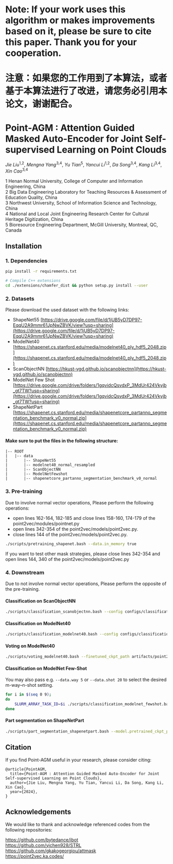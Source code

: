 # Note: If your work uses this algorithm or makes improvements based on it, please be sure to cite this paper. Thank you for your cooperation.

# 注意：如果您的工作用到了本算法，或者基于本算法进行了改进，请您务必引用本论文，谢谢配合。

# Point-AGM : Attention Guided Masked Auto-Encoder for Joint Self-supervised Learning on Point Clouds

*Jie Liu*<sup>1,2</sup>,
*Mengna Yang*<sup>3,4</sup>,
*Yu Tian*<sup>5</sup>,
*Yancui Li*<sup>1,2</sup>,
*Da Song*<sup>3,4</sup>,
*Kang Li*<sup>3,4</sup>,
*Xin Cao*<sup>3,4</sup>

1 Henan Normal University, College of Computer and Information Engineering, China <br>
2 Big Data Engineering Laboratory for Teaching Resources & Assessment of Education Quality, China <br>
3 Northwest University, School of Information Science and Technology, China <br>
4 National and Local Joint Engineering Research Center for Cultural Heritage Digitization, China <br>
5 Bioresource Engineering Department, McGill University, Montreal, QC, Canada

## Installation

### 1. Dependencies

```bash
pip install -r requirements.txt

# Compile C++ extensions
cd ./extensions/chamfer_dist && python setup.py install --user
```

### 2. Datasets

Please download the used dataset with the following links:

- ShapeNet55 [https://drive.google.com/file/d/1jUB5yD7DP97-EqqU2A9mmr61JpNwZBVK/view?usp=sharing](https://drive.google.com/file/d/1jUB5yD7DP97-EqqU2A9mmr61JpNwZBVK/view?usp=sharing)
- ModelNet40 [https://shapenet.cs.stanford.edu/media/modelnet40_ply_hdf5_2048.zip](https://shapenet.cs.stanford.edu/media/modelnet40_ply_hdf5_2048.zip)
- ScanObjectNN [https://hkust-vgd.github.io/scanobjectnn](https://hkust-vgd.github.io/scanobjectnn)
- ModelNet Few Shot [https://drive.google.com/drive/folders/1gqvidcQsvdxP_3MdUr424Vkyjb_gt7TW?usp=sharing](https://drive.google.com/drive/folders/1gqvidcQsvdxP_3MdUr424Vkyjb_gt7TW?usp=sharing)
- ShapeNetPart [https://shapenet.cs.stanford.edu/media/shapenetcore_partanno_segmentation_benchmark_v0_normal.zip](https://shapenet.cs.stanford.edu/media/shapenetcore_partanno_segmentation_benchmark_v0_normal.zip)

#### Make sure to put the files in the following structure:

```
|-- ROOT
|	|-- data
|		|-- ShapeNet55
|		|-- modelnet40_normal_resampled
|		|-- ScanObjectNN
|		|-- ModelNetFewshot
|		|-- shapenetcore_partanno_segmentation_benchmark_v0_normal
```

### 3. Pre-training

Due to involve normal vector operations, Please perform the following operations:
- open lines 162-164, 182-185 and close lines 158-160, 174-179 of the point2vec/modules/pointnet.py 
- open lines 342-354 of the point2vec/models/point2vec.py.
- close lines 144 of the point2vec/models/point2vec.py.

```bash
./scripts/pretraining_shapenet.bash --data.in_memory true
```
If you want to test other mask strategies, please close lines 342-354 and open lines 144, 340 of the point2vec/models/point2vec.py

### 4. Downstream

Due to not involve normal vector operations, Please perform the opposite of the pre-training.

#### Classification on ScanObjectNN

```bash
./scripts/classification_scanobjectnn.bash --config configs/classification/_pretrained.yaml --model.pretrained_ckpt_path artifacts/point2vec-Pretraining-ShapeNet/XXXXXXXX/checkpoints/XXX.ckpt
```

#### Classification on ModelNet40

```bash
./scripts/classification_modelnet40.bash --config configs/classification/_pretrained.yaml --model.pretrained_ckpt_path artifacts/point2vec-Pretraining-ShapeNet/XXXXXXXX/checkpoints/XXX.ckpt 
```

#### Voting on ModelNet40

```bash
./scripts/voting_modelnet40.bash --finetuned_ckpt_path artifacts/point2vec-Pretraining-ShapeNet/XXXXXXXX/checkpoints/epoch=XXX-step=XXXXX-val_acc=0.XXX.ckpt
```

#### Classification on ModelNet Few-Shot

You may also pass e.g. `--data.way 5` or `--data.shot 20` to select the desired m-way&ndash;n-shot setting.

```bash
for i in $(seq 0 9);
do
    SLURM_ARRAY_TASK_ID=$i ./scripts/classification_modelnet_fewshot.bash --model.pretrained_ckpt_path artifacts/point2vec-Pretraining-ShapeNet/XXXXXXXX/checkpoints/XXX.ckpt
done
```

#### Part segmentation on ShapeNetPart

```bash
./scripts/part_segmentation_shapenetpart.bash --model.pretrained_ckpt_path artifacts/point2vec-Pretraining-ShapeNet/XXXXXXXX/checkpoints/XXX.ckpt
```

## Citation
If you find Point-AGM useful in your research, please consider citing:
```
@article{PointAGM,
  title={Point-AGM : Attention Guided Masked Auto-Encoder for Joint Self-supervised Learning on Point Clouds},
  author={Jie Liu, Mengna Yang, Yu Tian, Yancui Li, Da Song, Kang Li, Xin Cao},
  year={2024},
}
```

## Acknowledgements 
We would like to thank and acknowledge referenced codes from the following repositories:

https://github.com/bytedance/ibot <br>
https://github.com/yichen928/STRL <br>
https://github.com/gkakogeorgiou/attmask <br>
https://point2vec.ka.codes/